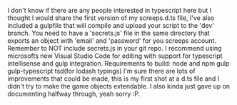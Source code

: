 I don't know if there are any people interested in typescript here but I thought I would share the first version of my screeps.d.ts file, I've also included a gulpfile that will compile and upload your script to the 'dev' branch. You need to have a 'secrets.js' file in the same directory that exports an object with 'email' and 'password' for you screeps account. Remember to NOT include secrets.js in your git repo. I recommend using microsofts new Visual Studio Code for editing with support for typescript intellisense and gulp integration.
Requirements to build: node and npm gulp gulp-typescript tsd(for lodash typings)
I'm sure there are lots of improvements that could be made, this is my first shot at a d.ts file and I didn't try to make the game objects extendable.
I also kinda just gave up on documenting halfway through, yeah sorry :P.